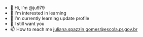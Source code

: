 - 👋 Hi, I’m @ju979
- 👀 I'm interested in learning
- 🌱 I’m currently learning update profile
- 💞️ I still want you
- 📫 How to reach me juliana.spazzin.gomes@escola.pr.gov.br

<!---
ju9795/ju9795 is a ✨ special ✨ repository because its `README.md` (this file) appears on your GitHub profile.
You can click the Preview link to take a look at your changes.
--->
